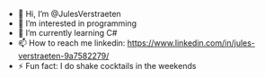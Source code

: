 - 👋 Hi, I’m @JulesVerstraeten
- 👀 I’m interested in programming
- 🌱 I’m currently learning C#
- 📫 How to reach me linkedin: https://www.linkedin.com/in/jules-verstraeten-9a7582279/
- ⚡ Fun fact: I do shake cocktails in the weekends

<!---
JulesVerstraeten/JulesVerstraeten is a ✨ special ✨ repository because its `README.md` (this file) appears on your GitHub profile.
You can click the Preview link to take a look at your changes.
--->
